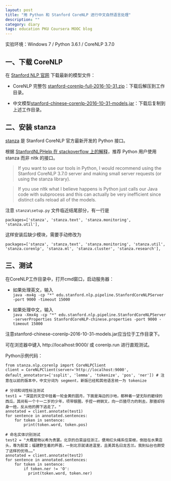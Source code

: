 ```yaml
---
layout: post
title: "用 Python 和 Stanford CoreNLP 进行中文自然语言处理"
description: ""
category: diary
tags: education PKU Coursera MOOC blog
---
```



实验环境：Windows 7 / Python 3.6.1 / CoreNLP 3.7.0


## 一、下载 CoreNLP

在 [Stanford NLP 官网](https://stanfordnlp.github.io/CoreNLP/index.html
) 下载最新的模型文件：

- CoreNLP 完整包 [stanford-corenlp-full-2016-10-31.zip](http://nlp.stanford.edu/software/stanford-corenlp-full-2016-10-31.zip)：下载后解压到工作目录。

- 中文模型[stanford-chinese-corenlp-2016-10-31-models.jar](http://nlp.stanford.edu/software/stanford-chinese-corenlp-2016-10-31-models.jar)：下载后复制到上述工作目录。

## 二、安装 stanza

[stanza](https://github.com/stanfordnlp/stanza) 是 Stanford CoreNLP 官方最新开发的 Python 接口。

根据 [StanfordNLPHelp 在 stackoverflow 上的解释](http://stackoverflow.com/questions/43210972/standpostagger-in-python-could-not-find-or-load-main-class/43215707#43215707)，推荐 Python 用户使用 stanza 而非 nltk 的接口。

> If you want to use our tools in Python, I would recommend using the Stanford CoreNLP 3.7.0 server and making small server requests (or using the stanza library).

> If you use nltk what I believe happens is Python just calls our Java code with subprocess and this can actually be very inefficient since distinct calls reload all of the models.

注意 `stanza\setup.py` 文件临近结尾部分，有一行是

    packages=['stanza', 'stanza.text', 'stanza.monitoring', 'stanza.util'],

这样安装后缺少模块，需要手动修改为

    packages=['stanza', 'stanza.text', 'stanza.monitoring', 'stanza.util', 'stanza.corenlp', 'stanza.ml', 'stanza.cluster', 'stanza.research'],


## 三、测试

在CoreNLP工作目录中，打开cmd窗口，启动服务器：

- 如果处理英文，输入    
    `java -mx4g -cp "*" edu.stanford.nlp.pipeline.StanfordCoreNLPServer -port 9000 -timeout 15000`

- 如果处理中文，输入    
    `java -Xmx4g -cp "*" edu.stanford.nlp.pipeline.StanfordCoreNLPServer -serverProperties StanfordCoreNLP-chinese.properties -port 9000 -timeout 15000`    
    
注意stanford-chinese-corenlp-2016-10-31-models.jar应当位于工作目录下。

可在浏览器中键入 http://localhost:9000/ 或 corenlp.run 进行直观测试。

Python示例代码：

```
from stanza.nlp.corenlp import CoreNLPClient
client = CoreNLPClient(server='http://localhost:9000', default_annotators=['ssplit', 'lemma', 'tokenize', 'pos', 'ner']) # 注意在以前的版本中，中文分词为 segment，新版已经和其他语言统一为 tokenize

# 分词和词性标注测试
test1 = "深蓝的天空中挂着一轮金黄的圆月，下面是海边的沙地，都种着一望无际的碧绿的西瓜，其间有一个十一二岁的少年，项带银圈，手捏一柄钢叉，向一匹猹尽力的刺去，那猹却将身一扭，反从他的胯下逃走了。"
annotated = client.annotate(test1)
for sentence in annotated.sentences:
    for token in sentence:
        print(token.word, token.pos)

# 命名实体识别测试
test2 = "大概是物以希为贵罢。北京的白菜运往浙江，便用红头绳系住菜根，倒挂在水果店头，尊为胶菜；福建野生着的芦荟，一到北京就请进温室，且美其名曰龙舌兰。我到仙台也颇受了这样的优待……"
annotated = client.annotate(test2)
for sentence in annotated.sentences:
    for token in sentence:
        if token.ner != 'O':
          print(token.word, token.ner)
```
